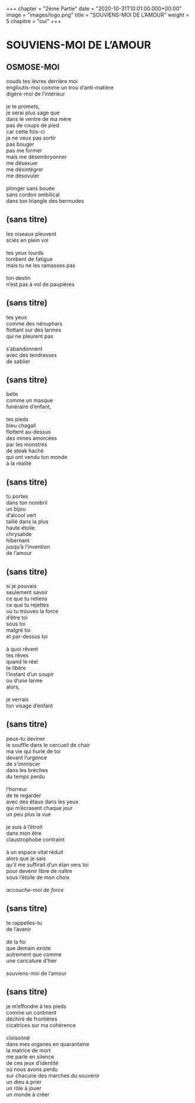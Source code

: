 +++
chapter = "2ème Partie"
date = "2020-10-31T10:01:00.000+00:00"
image = "images/logo.png"
title = "SOUVIENS-MOI DE L’AMOUR"
weight = 5
chapitre = "oui"
+++

# SOUVIENS-MOI DE L’AMOUR
## OSMOSE-MOI
couds tes lèvres derrière moi \
engloutis-moi comme un trou d’anti-matière \
digère-moi de l’intérieur \
\
je te promets, \
je serai plus sage que \
dans le ventre de ma mère \
pas de coups de pied \
car cette fois-ci \
je ne veux pas sortir \
pas bouger \
pas me former \
mais me désembryonner \
me désexuer \
me désintégrer \
me désovuler \
\
plonger sans bouée \
sans cordon ombilical \
dans ton triangle des bermudes

## (sans titre)
les oiseaux pleuvent \
sciés en plein vol \
\
tes yeux lourds \
tombent de fatigue \
mais tu ne les ramasses pas \
\
ton destin \
n’est pas à vol de paupières

## (sans titre)
tes yeux \
comme des nénuphars \
flottant sur des larmes \
qui ne pleurent pas \
\
s’abandonnent \
avec des tendresses \
de sablier

## (sans titre)
belle \
comme un masque \
funéraire d’enfant, \
\
tes pieds \
bleu chagall \
flottent au-dessus \
des mines amorcées \
par les monstres \
de steak haché \
qui ont vendu ton monde \
à la réalité

## (sans titre)
tu portes \
dans ton nombril \
un bijou \
d’alcool vert \
taillé dans la plus \
haute étoile \
chrysalide \
hibernant \
jusqu’à l’invention \
de l’amour

## (sans titre)
si je pouvais \
seulement savoir \
ce que tu retiens \
ce que tu rejettes \
où tu trouves la force \
d’être toi \
sous toi \
malgré toi \
et par-dessus toi \
\
à quoi rêvent \
tes rêves \
quand le réel \
te libère \
l’instant d’un soupir \
ou d’une larme \
alors, \
\
je verrais \
ton visage d’enfant

## (sans titre)
peux-tu deviner \
le souffle dans le cercueil de chair \
ma vie qui hurle de toi \
devant l’urgence \
de s’immiscer \
dans les brèches \
du temps perdu \
\
l’horreur \
de te regarder \
avec des étaux dans les yeux \
qui m’écrasent chaque jour \
un peu plus la vue \
\
je suis à l’étroit \
dans mon être \
claustrophobe contraint \
\
à un espace vital réduit \
alors que je sais \
qu’il me suffirait d’un élan vers toi \
pour devenir libre de naître \
sous l’étoile de mon choix \
\
*accouche-moi de force*

## (sans titre)
te rappelles-tu \
de l’avenir \
\
de la foi \
que demain existe \
autrement que comme \
une caricature d’hier \
\
souviens-moi de l’amour

## (sans titre)
je m’effondre à tes pieds \
comme un continent \
déchiré de frontières \
cicatrices sur ma cohérence \
\
cloisonné \
dans mes organes en quarantaine \
la matrice de mort \
me parle en silence \
de ces jeux d’identité \
où nous avons perdu \
sur chacune des marches du souvenir \
un dieu à prier \
un rôle à jouer \
un monde à créer




